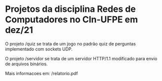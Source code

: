 # Projetos da disciplina Redes de Computadores no CIn-UFPE em dez/21


O projeto /quiz se trata de um jogo no padrão quiz de perguntas implementado com sockets UDP.

O projeto /servidor se trata de um servidor HTTP/1.1 modificado para envio de arquivos binários.

Mais informacoes em: /relatorio.pdf
